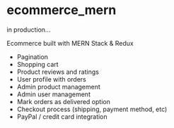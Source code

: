 # ecommerce_mern

in production...

Ecommerce built with MERN Stack &amp; Redux

- Pagination
- Shopping cart
- Product reviews and ratings
- User profile with orders
- Admin product management
- Admin user management
- Mark orders as delivered option
- Checkout process (shipping, payment method, etc)
- PayPal / credit card integration

